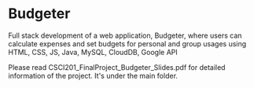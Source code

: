 # Budgeter

Full stack development of a web application, Budgeter, where users can calculate expenses and set budgets for personal and group usages using HTML, CSS, JS, Java, MySQL, CloudDB, Google API

Please read CSCI201_FinalProject_Budgeter_Slides.pdf for detailed information of the project. It's under the main folder.
